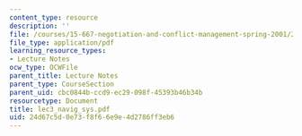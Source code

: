 ```yaml
---
content_type: resource
description: ''
file: /courses/15-667-negotiation-and-conflict-management-spring-2001/24d67c5d0e73f8f66e9e4d2786ff3eb6_lec3_navig_sys.pdf
file_type: application/pdf
learning_resource_types:
- Lecture Notes
ocw_type: OCWFile
parent_title: Lecture Notes
parent_type: CourseSection
parent_uid: cbc0844b-ccd9-ec29-098f-45393b46b34b
resourcetype: Document
title: lec3_navig_sys.pdf
uid: 24d67c5d-0e73-f8f6-6e9e-4d2786ff3eb6
---
```

